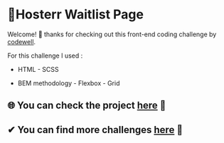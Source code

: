 # 💠Hosterr Waitlist Page

Welcome! 👋 thanks for checking out this front-end coding challenge by [codewell](https://www.codewell.cc/).

For this challenge I used :

- HTML - SCSS

- BEM methodology - Flexbox - Grid


## 🌐 You can check the project [here](https://vladimirvaldes.github.io/HosterLP/) 👀
## ✔ You can find more challenges [here](https://www.codewell.cc/challenges) 👀
